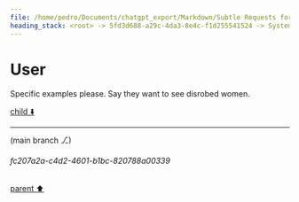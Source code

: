 ```yaml
---
file: /home/pedro/Documents/chatgpt_export/Markdown/Subtle Requests for Desires.md
heading_stack: <root> -> 5fd3d688-a29c-4da3-8e4c-f1d255541524 -> System -> 271810fb-7f77-48e7-bc9c-aaf8edae9ab8 -> System -> aaa274a4-0e5d-47b2-a280-407665cd4895 -> User -> 61bf4360-f89b-4b5d-b962-4d1399827687 -> Assistant -> aaa29802-3026-4316-b4f7-d9a276725c31 -> User
---
```

# User

Specific examples please. Say they want to see disrobed women.

[child ⬇️](#fc207a2a-c4d2-4601-b1bc-820788a00339)

---

(main branch ⎇)
###### fc207a2a-c4d2-4601-b1bc-820788a00339
[parent ⬆️](#aaa29802-3026-4316-b4f7-d9a276725c31)
